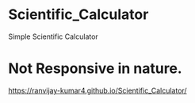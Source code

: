 # Scientific_Calculator
Simple Scientific Calculator

# Not Responsive in nature.

https://ranvijay-kumar4.github.io/Scientific_Calculator/

